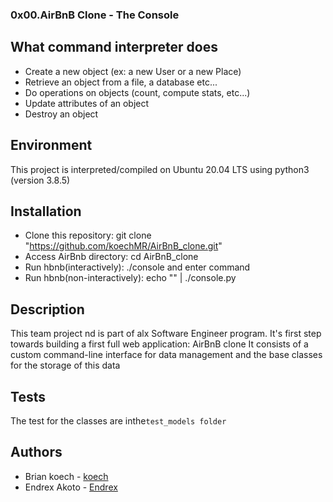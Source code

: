 ### 0x00.AirBnB Clone - The Console

## What command interpreter does

- Create a new object (ex: a new User or a new Place)
- Retrieve an object from a file, a database etc...
- Do operations on objects (count, compute stats, etc...)
- Update attributes of an object
- Destroy an object

## Environment

This project is interpreted/compiled on Ubuntu 20.04 LTS using python3 (version 3.8.5)

## Installation

- Clone this repository: git clone "https://github.com/koechMR/AirBnB_clone.git"
- Access AirBnb directory: cd AirBnB_clone
- Run hbnb(interactively): ./console and enter command
- Run hbnb(non-interactively): echo "<command>" | ./console.py

## Description

This team project nd is part of alx Software Engineer program. It's first step towards building a first full web application: AirBnB clone
It consists of a custom command-line interface for data management and the base classes for the storage of this data

## Tests

The test for the classes are inthe`test_models folder`

## Authors

- Brian koech - [koech](https://github.com/koechMR)
- Endrex Akoto - [Endrex](https://github.com/EndrexAkoto)
